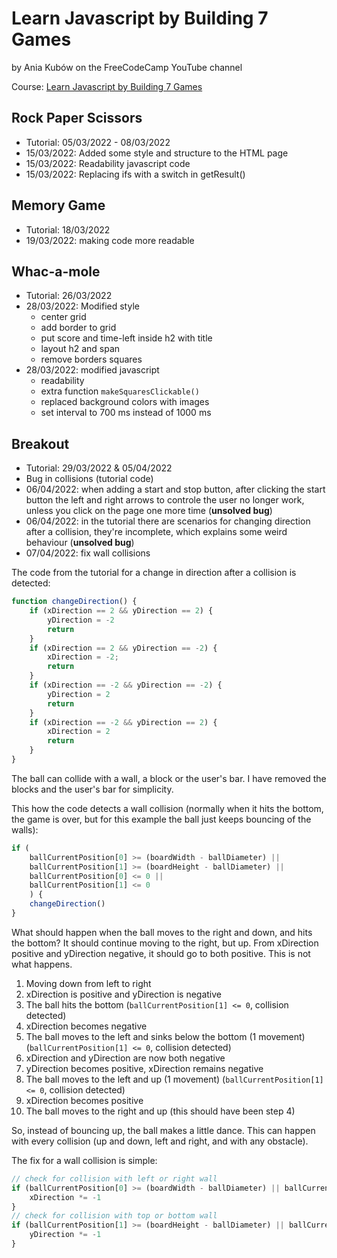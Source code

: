 # Learn Javascript by Building 7 Games

by Ania Kubów on the FreeCodeCamp YouTube channel

Course: [Learn Javascript by Building 7 Games](https://www.freecodecamp.org/news/learn-javascript-by-coding-7-games/)

## Rock Paper Scissors

- Tutorial: 05/03/2022 - 08/03/2022
- 15/03/2022: Added some style and structure to the HTML page
- 15/03/2022: Readability javascript code
- 15/03/2022: Replacing ifs with a switch in getResult()

## Memory Game

- Tutorial: 18/03/2022
- 19/03/2022: making code more readable

## Whac-a-mole

- Tutorial: 26/03/2022
- 28/03/2022: Modified style
    - center grid
    - add border to grid
    - put score and time-left inside h2 with title
    - layout h2 and span
    - remove borders squares
- 28/03/2022: modified javascript
    - readability
    - extra function `makeSquaresClickable()`
    - replaced background colors with images
    - set interval to 700 ms instead of 1000 ms

## Breakout

- Tutorial: 29/03/2022 & 05/04/2022
- Bug in collisions (tutorial code)
- 06/04/2022: when adding a start and stop button, after clicking the start button the left and right arrows to controle the user no longer work, unless you click on the page one more time (**unsolved bug**)
- 06/04/2022: in the tutorial there are scenarios for changing direction after a collision, they're incomplete, which explains some weird behaviour (**unsolved bug**)
- 07/04/2022: fix wall collisions

The code from the tutorial for a change in direction after a collision is detected:

```javascript
function changeDirection() {
    if (xDirection == 2 && yDirection == 2) {
        yDirection = -2
        return
    }
    if (xDirection == 2 && yDirection == -2) {
        xDirection = -2;
        return
    }
    if (xDirection == -2 && yDirection == -2) {
        yDirection = 2
        return
    }
    if (xDirection == -2 && yDirection == 2) {
        xDirection = 2
        return
    }
}
```

The ball can collide with a wall, a block or the user's bar. I have removed the blocks and the user's bar for simplicity.

This how the code detects a wall collision (normally when it hits the bottom, the game is over, but for this example the ball just keeps bouncing of the walls):

```javascript
if (
    ballCurrentPosition[0] >= (boardWidth - ballDiameter) ||
    ballCurrentPosition[1] >= (boardHeight - ballDiameter) ||
    ballCurrentPosition[0] <= 0 ||
    ballCurrentPosition[1] <= 0
    ) {
    changeDirection()
}
```

What should happen when the ball moves to the right and down, and hits the bottom? It should continue moving to the right, but up. From xDirection positive and yDirection negative, it should go to both positive. This is not what happens. 

1. Moving down from left to right
2. xDirection is positive and yDirection is negative
3. The ball hits the bottom (`ballCurrentPosition[1] <= 0`, collision detected)
4. xDirection becomes negative
5. The ball moves to the left and sinks below the bottom (1 movement) (`ballCurrentPosition[1] <= 0`, collision detected)
6. xDirection and yDirection are now both negative
7. yDirection becomes positive, xDirection remains negative
8. The ball moves to the left and up (1 movement) (`ballCurrentPosition[1] <= 0`, collision detected)
9. xDirection becomes positive
10. The ball moves to the right and up (this should have been step 4)

So, instead of bouncing up, the ball makes a little dance. This can happen with every collision (up and down, left and right, and with any obstacle).

The fix for a wall collision is simple:

```javascript
// check for collision with left or right wall
if (ballCurrentPosition[0] >= (boardWidth - ballDiameter) || ballCurrentPosition[0] <= 0) {
    xDirection *= -1
}
// check for collision with top or bottom wall
if (ballCurrentPosition[1] >= (boardHeight - ballDiameter) || ballCurrentPosition[1] <= 0) {
    yDirection *= -1
}
```

